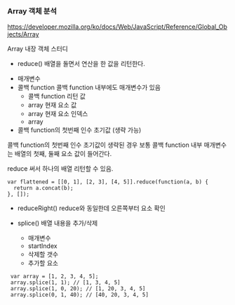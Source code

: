 ### Array 객체 분석

https://developer.mozilla.org/ko/docs/Web/JavaScript/Reference/Global_Objects/Array

Array 내장 객체 스터디


* reduce()
 배열을 돌면서 연산을 한 값을 리턴한다.

- 매개변수 
 - 콜백 function
   콜백 function 내부에도 매개변수가 있음
    - 콜백 function 리턴 값
    - array 현재 요소 값
    - array 현재 요소 인덱스
    - array
 - 콜백 function의 첫번째 인수 초기값 (생략 가능)

콜백 function의 첫번째 인수 초기값이 생략된 경우 보통 콜백 function 내부 매개변수는 배열의 첫째, 둘째 요소 값이 들어간다.

reduce 써서 하나의 배열 리턴할 수 있음.
```
var flattened = [[0, 1], [2, 3], [4, 5]].reduce(function(a, b) {
  return a.concat(b);
}, []);
```

* reduceRight() 
 reduce와 동일한데 오른쪽부터 요소 확인

* splice()
  배열 내용을 추가/삭제

  - 매개변수 
   - startIndex
   - 삭제할 갯수
   - 추가할 요소

```
 var array = [1, 2, 3, 4, 5];
 array.splice(1, 1); // [1, 3, 4, 5]
 array.splice(1, 0, 20); // [1, 20, 3, 4, 5]
 array.splice(0, 1, 40); // [40, 20, 3, 4, 5]
 
```